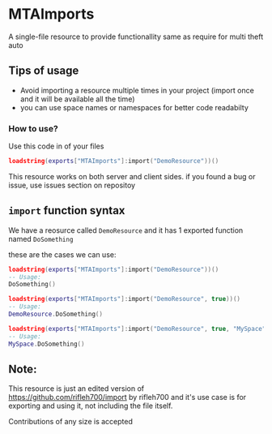 # MTAImports
A single-file resource to provide functionallity same as require for multi theft auto

## Tips of usage
+ Avoid importing a resource multiple times in your project (import once and it will be available all the time)
+ you can use space names or namespaces for better code readabilty


### How to use?
Use this code in of your files
```lua
loadstring(exports["MTAImports"]:import("DemoResource"))()
```

This resource works on both server and client sides.
if you found a bug or issue, use issues section on repositoy

## `import` function syntax
We have a reosurce called `DemoResource` and it has 1 exported function named `DoSomething`

these are the cases we can use:
```lua
loadstring(exports["MTAImports"]:import("DemoResource"))()
-- Usage:
DoSomething()
```

```lua
loadstring(exports["MTAImports"]:import("DemoResource", true))()
-- Usage:
DemoResource.DoSomething()
```

```lua
loadstring(exports["MTAImports"]:import("DemoResource", true, "MySpace"))()
-- Usage:
MySpace.DoSomething()
```

## Note:
This resource is just an edited version of https://github.com/rifleh700/import by rifleh700 and it's use case is for exporting and using it, not including the file itself.


Contributions of any size is accepted

